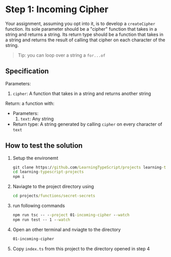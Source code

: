 # Step 1: Incoming Cipher

Your assignment, assuming you opt into it, is to develop a `createCipher` function.
Its sole parameter should be a "cipher" function that takes in a string and returns a string.
Its return type should be a function that takes in a string and returns the result of calling that cipher on each character of the string.

> Tip: you can loop over a string a `for...of`

## Specification

Parameters:

1. `cipher`: A function that takes in a string and returns another string

Return: a function with:

- Parameters:
  1. `text`: Any string
- Return type: A string generated by calling `cipher` on every character of `text`

## How to test the solution

1. Setup the environemt

   ```cmd
   git clone https://github.com/LearningTypeScript/projects learning-typescript-projects
   cd learning-typescript-projects
   npm i
   ```

2. Naviagte to the project directory using

   ```cmd
   cd projects/functions/secret-secrets
   ```

3. run following commands

   ```cmd
   npm run tsc -- --project 01-incoming-cipher --watch
   npm run test -- 1 --watch
   ```

4. Open an other terminal and nviagte to the directory

   ```cmd
   01-incoming-cipher
   ```

5. Copy `index.ts` from this project to the directory opened in step 4
